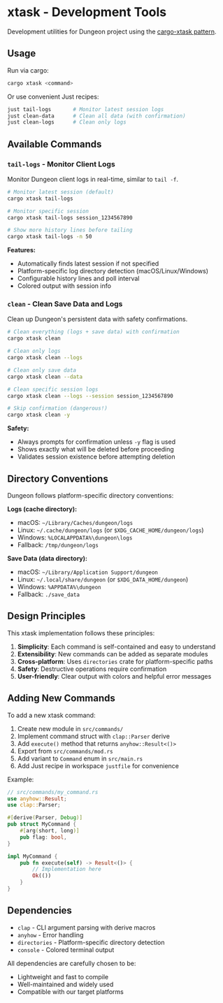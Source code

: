 # xtask - Development Tools

Development utilities for Dungeon project using the [cargo-xtask pattern](https://github.com/matklad/cargo-xtask).

## Usage

Run via cargo:

```bash
cargo xtask <command>
```

Or use convenient Just recipes:

```bash
just tail-logs       # Monitor latest session logs
just clean-data      # Clean all data (with confirmation)
just clean-logs      # Clean only logs
```

## Available Commands

### `tail-logs` - Monitor Client Logs

Monitor Dungeon client logs in real-time, similar to `tail -f`.

```bash
# Monitor latest session (default)
cargo xtask tail-logs

# Monitor specific session
cargo xtask tail-logs session_1234567890

# Show more history lines before tailing
cargo xtask tail-logs -n 50
```

**Features:**
- Automatically finds latest session if not specified
- Platform-specific log directory detection (macOS/Linux/Windows)
- Configurable history lines and poll interval
- Colored output with session info

### `clean` - Clean Save Data and Logs

Clean up Dungeon's persistent data with safety confirmations.

```bash
# Clean everything (logs + save data) with confirmation
cargo xtask clean

# Clean only logs
cargo xtask clean --logs

# Clean only save data
cargo xtask clean --data

# Clean specific session logs
cargo xtask clean --logs --session session_1234567890

# Skip confirmation (dangerous!)
cargo xtask clean -y
```

**Safety:**
- Always prompts for confirmation unless `-y` flag is used
- Shows exactly what will be deleted before proceeding
- Validates session existence before attempting deletion

## Directory Conventions

Dungeon follows platform-specific directory conventions:

**Logs (cache directory):**
- macOS: `~/Library/Caches/dungeon/logs`
- Linux: `~/.cache/dungeon/logs` (or `$XDG_CACHE_HOME/dungeon/logs`)
- Windows: `%LOCALAPPDATA%\dungeon\logs`
- Fallback: `/tmp/dungeon/logs`

**Save Data (data directory):**
- macOS: `~/Library/Application Support/dungeon`
- Linux: `~/.local/share/dungeon` (or `$XDG_DATA_HOME/dungeon`)
- Windows: `%APPDATA%\dungeon`
- Fallback: `./save_data`

## Design Principles

This xtask implementation follows these principles:

1. **Simplicity**: Each command is self-contained and easy to understand
2. **Extensibility**: New commands can be added as separate modules
3. **Cross-platform**: Uses `directories` crate for platform-specific paths
4. **Safety**: Destructive operations require confirmation
5. **User-friendly**: Clear output with colors and helpful error messages

## Adding New Commands

To add a new xtask command:

1. Create new module in `src/commands/`
2. Implement command struct with `clap::Parser` derive
3. Add `execute()` method that returns `anyhow::Result<()>`
4. Export from `src/commands/mod.rs`
5. Add variant to `Command` enum in `src/main.rs`
6. Add Just recipe in workspace `justfile` for convenience

Example:

```rust
// src/commands/my_command.rs
use anyhow::Result;
use clap::Parser;

#[derive(Parser, Debug)]
pub struct MyCommand {
    #[arg(short, long)]
    pub flag: bool,
}

impl MyCommand {
    pub fn execute(self) -> Result<()> {
        // Implementation here
        Ok(())
    }
}
```

## Dependencies

- `clap` - CLI argument parsing with derive macros
- `anyhow` - Error handling
- `directories` - Platform-specific directory detection
- `console` - Colored terminal output

All dependencies are carefully chosen to be:
- Lightweight and fast to compile
- Well-maintained and widely used
- Compatible with our target platforms
